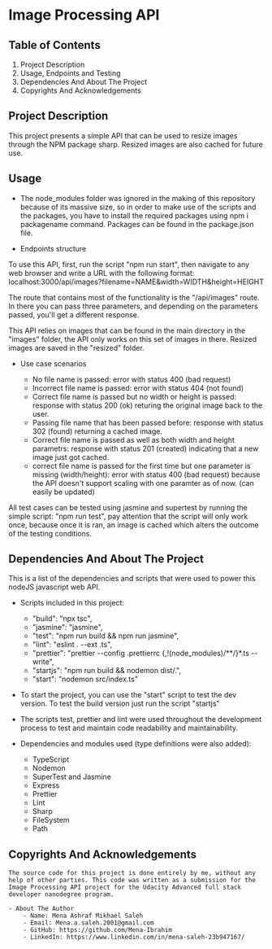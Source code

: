 # Image Processing API

## Table of Contents

1. Project Description 
2. Usage, Endpoints and Testing
3. Dependencies And About The Project
6. Copyrights And Acknowledgements

## Project Description 

This project presents a simple API that can be used to resize images through the NPM package sharp. Resized images are also cached for future use.

## Usage

- The node_modules folder was ignored in the making of this repository because of its massive size, so in order to make use of the scripts and the packages, you have to install the required packages using npm i packagename command. Packages can be found in the package.json file.

- Endpoints structure

To use this API, first, run the script "npm run start", then navigate to any web browser and write a URL with the following format:
 localhost:3000/api/images?filename=NAME&width=WIDTH&height=HEIGHT

The route that contains most of the functionality is the "/api/images" route. In there you can pass three parameters, and depending on the parameters passed, you'll get a different response.

This API relies on images that can be found in the main directory in the "images" folder, the API only works on this set of images in there. Resized images are saved in the "resized" folder.

- Use case scenarios

    - No file name is passed: error with status 400 (bad request)
    - Incorrect file name is passed: error with status 404 (not found)
    - Correct file name is passed but no width or height is passed: response with status 200 (ok) returing the original image back to the user.
    - Passing file name that has been passed before: response with status 302 (found) returning a cached image.
    - Correct file name is passed as well as both width and height parametrs: response with status 201 (created) indicating that a new image just got cached.
    - correct file name is passed for the first time but one parameter is missing (width/height): error with status 400 (bad request) because the API doesn't support scaling with one paramter as of now. (can easily be updated)

All test cases can be tested using jasmine and supertest by running the simple script: "npm run test", pay attention that the script will only work once, because once it is ran, an image is cached which alters the outcome of the testing conditions.

## Dependencies And About The Project

This is a list of the dependencies and scripts that were used to power this nodeJS javascript web API.


- Scripts included in this project:
    - "build": "npx tsc",
    - "jasmine": "jasmine",
    - "test": "npm run build && npm run jasmine",
    - "lint": "eslint . --ext .ts",
    - "prettier": "prettier --config .prettierrc {,!(node_modules)/**/}*.ts --write",
    - "startjs": "npm run build && nodemon dist/.",
    - "start": "nodemon src/index.ts"

- To start the project, you can use the "start" script to test the dev version. To test the build version just run the script "startjs"
- The scripts test, prettier and lint were used throughout the development process to test and maintain code readability and maintainability.


- Dependencies and modules used (type definitions were also added):
    
    - TypeScript
    - Nodemon
    - SuperTest and Jasmine
    - Express
    - Prettier
    - Lint
    - Sharp
    - FileSystem
    - Path




## Copyrights And Acknowledgements

    The source code for this project is done entirely by me, without any help of other parties. This code was written as a submission for the Image Processing API project for the Udacity Advanced full stack developer nanodegree program.

    - About The Author
        - Name: Mena Ashraf Mikhael Saleh
        - Email: Mena.a.saleh.2001@gmail.com
        - GitHub: https://github.com/Mena-Ibrahim
        - LinkedIn: https://www.linkedin.com/in/mena-saleh-23b947167/


